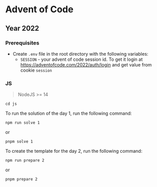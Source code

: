 # Advent of Code

## Year 2022

### Prerequisites

- Create `.env` file in the root directory with the following variables:
  - `SESSION` - your advent of code session id. To get it login at https://adventofcode.com/2022/auth/login and get value from cookie `session`

### JS

> NodeJS >= 14

```
cd js
```

To run the solution of the day 1, run the following command:

```
npm run solve 1
```

or

```
pnpm solve 1
```

To create the template for the day 2, run the following command:

```
npm run prepare 2
```

or

```
pnpm prepare 2
```
